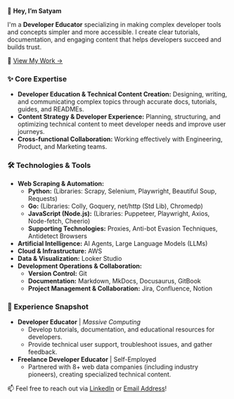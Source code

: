 👋 **Hey, I’m Satyam**

I'm a **Developer Educator** specializing in making complex developer tools and concepts simpler and more accessible. I create clear tutorials, documentation, and engaging content that helps developers succeed and builds trust.

📌 [View My Work →](https://github.com/triposat/published-blogs)

### ✨ **Core Expertise**

* **Developer Education & Technical Content Creation:** Designing, writing, and communicating complex topics through accurate docs, tutorials, guides, and READMEs.
* **Content Strategy & Developer Experience:** Planning, structuring, and optimizing technical content to meet developer needs and improve user journeys.
* **Cross-functional Collaboration:** Working effectively with Engineering, Product, and Marketing teams.

### 🛠️ Technologies & Tools

* **Web Scraping & Automation:**
    * **Python:** (Libraries: Scrapy, Selenium, Playwright, Beautiful Soup, Requests)
    * **Go:** (Libraries: Colly, Goquery, net/http (Std Lib), Chromedp)
    * **JavaScript (Node.js):** (Libraries: Puppeteer, Playwright, Axios, Node-fetch, Cheerio)
    * **Supporting Technologies:** Proxies, Anti-bot Evasion Techniques, Antidetect Browsers
* **Artificial Intelligence:** AI Agents, Large Language Models (LLMs)
* **Cloud & Infrastructure:** AWS
* **Data & Visualization:** Looker Studio
* **Development Operations & Collaboration:**
    * **Version Control:** Git
    * **Documentation:** Markdown, MkDocs, Docusaurus, GitBook
    * **Project Management & Collaboration:** Jira, Confluence, Notion

### 💼 **Experience Snapshot**

* **Developer Educator** | *Massive Computing*
    * Develop tutorials, documentation, and educational resources for developers.
    * Provide technical user support, troubleshoot issues, and gather feedback.
* **Freelance Developer Educator** | Self-Employed
    * Partnered with 8+ web data companies (including industry pioneers), creating specialized technical content.

📫 Feel free to reach out via [LinkedIn](https://www.linkedin.com/in/triposat/) or [Email Address](mailto:tripathisatyam5721@gmail.com)!
